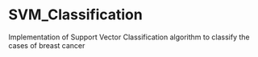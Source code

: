 # SVM_Classification
Implementation of Support Vector Classification algorithm to classify the cases of breast cancer
